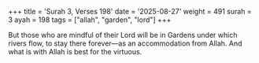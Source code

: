 +++
title = 'Surah 3, Verses 198'
date = '2025-08-27'
weight = 491
surah = 3
ayah = 198
tags = ["allah", "garden", "lord"]
+++

But those who are mindful of their Lord will be in Gardens under which rivers flow, to stay there forever—as an accommodation from Allah. And what is with Allah is best for the virtuous.